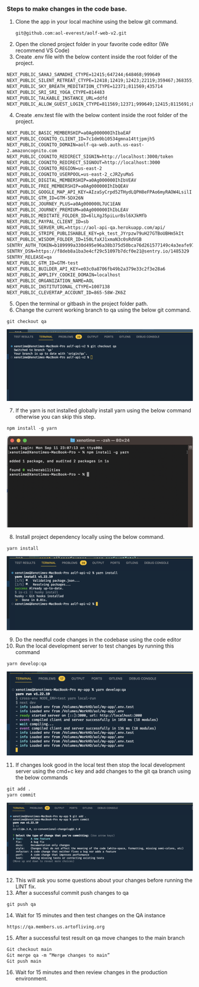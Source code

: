 ### Steps to make changes in the code base.

1. Clone the app in your local machine using the below git command.
   ```
   git@github.com:aol-everest/aolf-web-v2.git
   ```
2. Open the cloned project folder in your favorite code editor (We recommend VS Code)
3. Create .env file with the below content inside the root folder of the project.

```
NEXT_PUBLIC_SAHAJ_SAMADHI_CTYPE=12415;647244;648468;999649
NEXT_PUBLIC_SILENT_RETREAT_CTYPE=12418;12419;12423;22119;359467;368355;428575;811570
NEXT_PUBLIC_SKY_BREATH_MEDITATION_CTYPE=12371;811569;435714
NEXT_PUBLIC_SRI_SRI_YOGA_CTYPE=814483
NEXT_PUBLIC_TALKABLE_INSTANCE_URL=ddfd
NEXT_PUBLIC_ALLOW_GUEST_LOGIN_CTYPE=811569;12371;999649;12415;8115691;8115692;8115693
```
4. Create .env.test file with the below content inside the root folder of the project.

```
NEXT_PUBLIC_BASIC_MEMBERSHIP=a0Ag000000IhIbaEAF
NEXT_PUBLIC_COGNITO_CLIENT_ID=7c1dm9b10534gmna14ttjpmjh5
NEXT_PUBLIC_COGNITO_DOMAIN=aolf-qa-web.auth.us-east-2.amazoncognito.com
NEXT_PUBLIC_COGNITO_REDIRECT_SIGNIN=http://localhost:3000/token
NEXT_PUBLIC_COGNITO_REDIRECT_SIGNOUT=http://localhost:3000
NEXT_PUBLIC_COGNITO_REGION=us-east-2
NEXT_PUBLIC_COGNITO_USERPOOL=us-east-2_cJRZyuMaS
NEXT_PUBLIC_DIGITAL_MEMBERSHIP=a0Ag000000IhIbVEAV
NEXT_PUBLIC_FREE_MEMBERSHIP=a0Ag000000IhIbQEAV
NEXT_PUBLIC_GOOGLE_MAP_API_KEY=AIzaSyCrpd52THydLQPH8eFPAo6myRAOW4LsilI
NEXT_PUBLIC_GTM_ID=GTM-5DX26N
NEXT_PUBLIC_JOURNEY_PLUS=a0Ag000000L7UC1EAN
NEXT_PUBLIC_JOURNEY_PREMIUM=a0Ag000000IhIbLEAV
NEXT_PUBLIC_MEDITATE_FOLDER_ID=6lLXgJ5piLurBsl6XJkMfb
NEXT_PUBLIC_PAYPAL_CLIENT_ID=sb
NEXT_PUBLIC_SERVER_URL=https://aol-api-qa.herokuapp.com/api/
NEXT_PUBLIC_STRIPE_PUBLISHABLE_KEY=pk_test_JYrpzw79uH27GTBoUBHm5kIt
NEXT_PUBLIC_WISDOM_FOLDER_ID=150LfaXJ1xmaN3c0sRdVGB
SENTRY_AUTH_TOKEN=b189999a330d495e96a38b375d50bca76d261577149c4a3eafe9731135e2e63a
SENTRY_DSN=https://f8deb8a1ba3e4cf29c51097b7dcf0e21@sentry.io/1485329
SENTRY_RELEASE=qa
NEXT_PUBLIC_GTM_ID=GTM-test
NEXT_PUBLIC_BUILDER_API_KEY=e03c0a8706fb49b2a379e33c2f3e28a6
NEXT_PUBLIC_AMPLIFY_COOKIE_DOMAIN=localhost
NEXT_PUBLIC_ORGANIZATION_NAME=AOL
NEXT_PUBLIC_INSTITUTIONAL_CTYPE=1007138
NEXT_PUBLIC_CLEVERTAP_ACCOUNT_ID=865-58W-ZK6Z
``` 

5. Open the terminal or gitbash in the project folder path.
6. Change the current working branch to qa using the below git command.

```
git checkout qa
```

![](https://github.com/aol-everest/aolf-web-v2/blob/main/screenshots/Screenshot%202023-09-11%20at%2011.09.19%20PM.png?raw=true)

7. If the yarn is not installed globally install yarn using the below command otherwise you can skip this step.

```
npm install -g yarn
```

![](https://github.com/aol-everest/aolf-web-v2/blob/main/screenshots/Screenshot%202023-09-11%20at%2011.10.14%20PM.png?raw=true)

8. Install project dependency locally using the below command.

```
yarn install
```

![](https://github.com/aol-everest/aolf-web-v2/blob/main/screenshots/Screenshot%202023-09-11%20at%2011.11.25%20PM.png?raw=true)

9. Do the needful code changes in the codebase using the code editor
10. Run the local development server to test changes by running this command

```
yarn develop:qa
```
![](https://github.com/aol-everest/aolf-web-v2/blob/main/screenshots/Screenshot%202023-09-11%20at%2011.13.18%20PM.png?raw=true)

11. If changes look good in the local test then stop the local development server using the cmd+c key and add changes to the git qa branch using the below commands

```
git add .
yarn commit
```
![](https://github.com/aol-everest/aolf-web-v2/blob/main/screenshots/Screenshot%202023-09-11%20at%2011.14.31%20PM.png?raw=true)

12. This will ask you some questions about your changes before running the LINT fix.
13. After a successful commit push changes to qa 
```
git push qa
```
14. Wait for 15 minutes and then test changes on the QA instance
```
https://qa.members.us.artofliving.org
```
15. After a successful test result on qa move changes to the main branch
```
Git checkout main
Git merge qa -m “Merge changes to main”
Git push main
```
16. Wait for 15 minutes and then review changes in the production environment.
